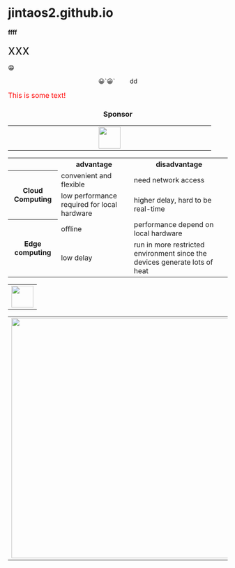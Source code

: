 # jintaos2.github.io

<b>ffff</b>

<span style="font-size:30px;"> xxx </span>

&#x1F601;
 <p align="center">&#x1F600;`&#x1F600;` <span style="margin-left:30px;"></span> dd</p>
<font size="3" color="red">This is some text!</font>

<h3 align="center">Sponsor</h3>

<table>
  <tbody>
    <tr>
       <td align="center" valign="middle">
        <a href="https://t.1yb.co/iskv">
         <img src="https://img.shields.io/github/stars/Snailclimb/JavaGuide" style="margin: 0 200px;width:50px" /></a>
      </td>       
    </tr>
  </tbody>
</table>
<table>
    <tr>
        <th></th>
        <th>advantage</th>
        <th>disadvantage </th>
    </tr>
    <tr>
        <th rowspan="2">Cloud Computing</th>
        <td>convenient and flexible</td>
        <td>need network access</td>
    </tr>
    <tr>
        <td>low performance required for local hardware</td>
        <td>higher delay, hard to be real-time</td>
    </tr>
    <tr>
        <th rowspan="2">Edge computing</th>
        <td>offline</td>
        <td>performance depend on local hardware</td>
    </tr>
    <tr>
        <td>low delay</td>
        <td>run in more restricted environment since the devices generate lots of heat</td>
    </tr>

</table>


<table>
  <tbody>
    <tr>
       <td align="center" valign="middle">
        <a href="https://t.1yb.co/iskv">
         <img src="https://gimg2.baidu.com/image_search/src=http%3A%2F%2F1812.img.pp.sohu.com.cn%2Fimages%2Fblog%2F2009%2F11%2F18%2F18%2F8%2F125b6560a6ag214.jpg&refer=http%3A%2F%2F1812.img.pp.sohu.com.cn&app=2002&size=f9999,10000&q=a80&n=0&g=0n&fmt=jpeg?sec=1623048672&t=2ea8e1d9eb53a954b1bbbabeaf8684a3" style="margin: 0 auto;width:50px" /></a>
      </td>       
    </tr>
  </tbody>
</table>

<table>
  <tbody>
    <tr>
       <td align="center" valign="middle">
        <a href="https://t.1yb.co/iskv">
         <img src="./media/sponsor/知识星球.png" style="margin: 0 auto;width:550px" /></a>
      </td>       
    </tr>
  </tbody>
</table>
